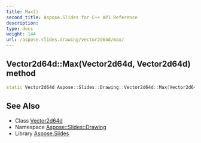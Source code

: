 ```yaml
---
title: Max()
second_title: Aspose.Slides for C++ API Reference
description: 
type: docs
weight: 144
url: /aspose.slides.drawing/vector2d64d/max/
---
```

## Vector2d64d::Max(Vector2d64d, Vector2d64d) method




```cpp
static Vector2d64d Aspose::Slides::Drawing::Vector2d64d::Max(Vector2d64d l, Vector2d64d r)
```

## See Also

* Class [Vector2d64d](../)
* Namespace [Aspose::Slides::Drawing](../../)
* Library [Aspose.Slides](../../../)